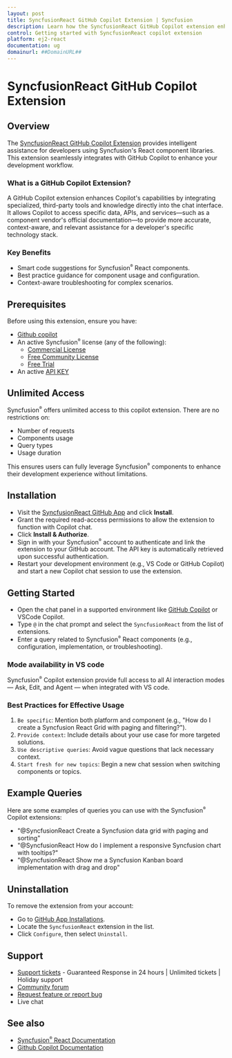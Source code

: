 ```yaml
---
layout: post
title: SyncfusionReact GitHub Copilot Extension | Syncfusion
description: Learn how the SyncfusionReact GitHub Copilot extension enhances your React development with intelligent code suggestions, best practices, contextual guidance.
control: Getting started with SyncfusionReact copilot extension
platform: ej2-react
documentation: ug
domainurl: ##DomainURL##
---
```


# SyncfusionReact GitHub Copilot Extension

## Overview

The [SyncfusionReact GitHub Copilot Extension](https://github.com/apps/syncfusionreact) provides intelligent assistance for developers using Syncfusion's React component libraries. This extension seamlessly integrates with GitHub Copilot to enhance your development workflow.

### What is a GitHub Copilot Extension?

A GitHub Copilot extension enhances Copilot's capabilities by integrating specialized, third-party tools and knowledge directly into the chat interface. It allows Copilot to access specific data, APIs, and services—such as a component vendor's official documentation—to provide more accurate, context-aware, and relevant assistance for a developer's specific technology stack.

### Key Benefits

*	Smart code suggestions for Syncfusion<sup style="font-size:70%">&reg;</sup> React components.
*	Best practice guidance for component usage and configuration.
*	Context-aware troubleshooting for complex scenarios.

## Prerequisites

Before using this extension, ensure you have:

* [Github copilot](https://github.com/copilot/)
* An active Syncfusion<sup style="font-size:70%">&reg;</sup> license (any of the following):
  - [Commercial License](https://www.syncfusion.com/sales/unlimitedlicense)
  - [Free Community License](https://www.syncfusion.com/products/communitylicense)
  - [Free Trial](https://www.syncfusion.com/account/manage-trials/start-trials)
* An active [API KEY](https://staging.syncfusion.com/account/user-token-generation)

## Unlimited Access

Syncfusion<sup style="font-size:70%">&reg;</sup> offers unlimited access to this copilot extension. There are no restrictions on:

* Number of requests
* Components usage
* Query types
* Usage duration

This ensures users can fully leverage Syncfusion<sup style="font-size:70%">&reg;</sup> components to enhance their development experience without limitations.

## Installation

* Visit the [SyncfusionReact GitHub App](https://github.com/apps/syncfusionreact) and click **Install**.
* Grant the required read-access permissions to allow the extension to function with Copilot chat.
* Click **Install & Authorize**.
* Sign in with your Syncfusion<sup style="font-size:70%">&reg;</sup> account to authenticate and link the extension to your GitHub account. The API key is automatically retrieved upon successful authentication.
* Restart your development environment (e.g., VS Code or GitHub Copilot) and start a new Copilot chat session to use the extension.

## Getting Started

* Open the chat panel in a supported environment like [GitHub Copilot](https://github.com/copilot) or VSCode Copilot.
* Type `@` in the chat prompt and select the `SyncfusionReact` from the list of extensions.
* Enter a query related to Syncfusion<sup style="font-size:70%">&reg;</sup> React components (e.g., configuration, implementation, or troubleshooting).

### Mode availability in VS code

Syncfusion<sup style="font-size:70%">&reg;</sup> Copilot extension provide full access to all AI interaction modes — Ask, Edit, and Agent — when integrated with VS code.

### Best Practices for Effective Usage

1. `Be specific`: Mention both platform and component (e.g., "How do I create a Syncfusion React Grid with paging and filtering?").
2. `Provide context`: Include details about your use case for more targeted solutions.
3. `Use descriptive queries`: Avoid vague questions that lack necessary context.
4. `Start fresh for new topics`: Begin a new chat session when switching components or topics.

## Example Queries

Here are some examples of queries you can use with the Syncfusion<sup style="font-size:70%">&reg;</sup> Copilot extensions:

* "@SyncfusionReact Create a Syncfusion data grid with paging and sorting"
* "@SyncfusionReact How do I implement a responsive Syncfusion chart with tooltips?"
* "@SyncfusionReact Show me a Syncfusion Kanban board implementation with drag and drop"

## Uninstallation

To remove the extension from your account:

* Go to [GitHub App Installations](https://github.com/settings/installations/).
* Locate the `SyncfusionReact` extension in the list.
* Click `Configure`, then select `Uninstall`.

## Support

* [Support tickets](https://support.syncfusion.com/support/tickets/create) - Guaranteed Response in 24 hours | Unlimited tickets | Holiday support
* [Community forum](https://www.syncfusion.com/forums/essential-js2)
* [Request feature or report bug](https://www.syncfusion.com/feedback/javascript)
* Live chat

## See also

* [Syncfusion<sup style="font-size:70%">&reg;</sup> React Documentation](https://ej2.syncfusion.com/react/documentation)
* [Github Copilot Documentation](https://docs.github.com/en/copilot)
